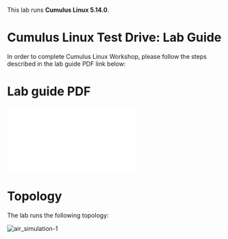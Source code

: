 This lab runs **Cumulus Linux 5.14.0**.

# Cumulus Linux Test Drive: Lab Guide
In order to complete Cumulus Linux Workshop, please follow the steps described in the lab guide PDF link below:  

# Lab guide PDF
![here](CL5.14_Workshop_Lab-Guide.pdf)

# Topology
The lab runs the following topology: 

![air_simulation-1](https://gitlab.com/cumulus-consulting/goldenturtle/cumulus_ansible_modules/-/raw/evpn_demo_nvue_5.x/Workshop_topology_5.14.png?ref_type=heads)   
